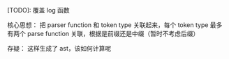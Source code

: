 [TODO]:
    覆盖 log 函数

核心思想：
    把 parser function 和 token type 关联起来，每个 token type 最多有两个 parse function 关联，根据是前缀还是中缀（暂时不考虑后缀）
    

存疑：
    这样生成了 ast，该如何计算呢